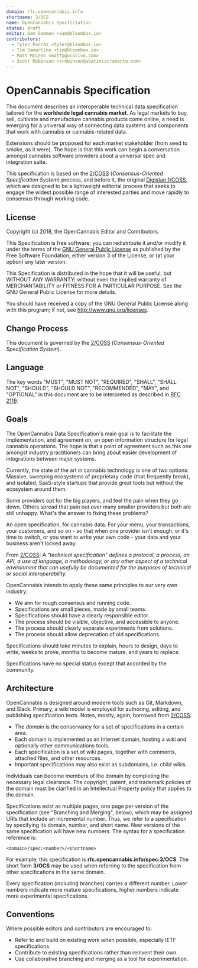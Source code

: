 ```yaml
---
domain: rfc.opencannabis.info
shortname: 3/OCS
name: OpenCannabis Specficiation
status: draft
editor: Sam Gammon <sam@bloombox.io>
contributors:
  - Tyler Porras <tyler@bloombox.io>
  - Tim Samartino <tim@bloombox.io>
  - Matt McLean <matt@gocaliva.com>
  - Scott Robinson <srobinson@abatinsacramento.com>
---
```


# OpenCannabis Specification

This document describes an interoperable technical data specification tailored for the **worldwide legal cannabis market**. As legal markets to buy, sell, cultivate and manufacture cannabis products come online, a need is emerging for a universal way of connecting data systems and components that work with cannabis or cannabis-related data.

Extensions should be proposed for each market stakeholder (from seed to smoke, as it were). The hope is that this work can begin a conversation amongst cannabis software providers about a universal spec and integration suite.

This specification is based on the [2/COSS](../2/README.md) (*Consensus-Oriented Specification System*) process, and before it, the original [Digistan 1/COSS](http://www.digistan.org/spec:1/COSS), which are designed to be a lightweight editorial process that seeks to engage the widest possible range of interested parties and move rapidly to consensus through working code.

## License

Copyright (c) 2018, the OpenCannabis Editor and Contributors.

This Specification is free software; you can redistribute it and/or modify it under the terms of the [GNU General Public License](LICENSE.md) as published by the Free Software Foundation; either version 3 of the License, or (at your option) any later version.

This Specification is distributed in the hope that it will be useful, but WITHOUT ANY WARRANTY; without even the implied warranty of MERCHANTABILITY or FITNESS FOR A PARTICULAR PURPOSE. See the GNU General Public License for more details.

You should have received a copy of the GNU General Public License along with this program; if not, see http://www.gnu.org/licenses.

## Change Process

This document is governed by the [2/COSS](../2/README.md) (*Consensus-Oriented Specification System*).

## Language

The key words "MUST", "MUST NOT", "REQUIRED", "SHALL", "SHALL NOT", "SHOULD", "SHOULD NOT", "RECOMMENDED",  "MAY", and "OPTIONAL" in this document are to be interpreted as described in [RFC 2119](http://tools.ietf.org/html/rfc2119).

## Goals

The OpenCannabis Data Specification's main goal is to facilitate the implementation, and agreement on, an open information structure for legal cannabis operations. The hope is that a point of agreement such as this one amongst industry practitioners can bring about easier development of integrations between major systems.

Currently, the state of the art in cannabis technology is one of two options: Massive, sweeping ecosystems of proprietary code (that frequently break), and isolated, SaaS-style startups that provide great tools but without the ecosystem around them.

Some providers opt for the big players, and feel the pain when they go down. Others spread that pain out over many smaller providers but both are still unhappy. What's the answer to fixing these problems?

An open specification, for cannabis data. For your menu, your transactions, your customers, and so on - so that when one provider isn't enough, or it's time to switch, or you want to write your own code - your data and your business aren't locked away.

From [2/COSS](../2/README.md):
*A "technical specification" defines a protocol, a process, an API, a use of language, a methodology, or any other aspect of a technical environment that can usefully be documented for the purposes of technical or social interoperability.*

OpenCannabis intends to apply these same principles to our very own industry:
* We aim for rough consensus and running code.
* Specifications are small pieces, made by small teams.
* Specifications should have a clearly responsible editor.
* The process should be visible, objective, and accessible to anyone.
* The process should clearly separate experiments from solutions.
* The process should allow deprecation of old specifications.

Specifications should take minutes to explain, hours to design, days to write, weeks to prove, months to become mature, and years to replace.

Specifications have no special status except that accorded by the community.

## Architecture

OpenCannabis is designed around modern tools such as Git, Markdown, and Slack. Primary, a wiki model is employed for authoring, editing, and publishing specification texts. Notes, mostly, again, borrowed from [2/COSS](../2/README.md):
* The *domain* is the conservancy for a set of specifications in a certain area.
* Each domain is implemented as an Internet domain, hosting a wiki and optionally other communications tools.
* Each specification is a set of wiki pages, together with comments, attached files, and other resources.
* Important specifications may also exist as subdomains, i.e. child wikis.

Individuals can become members of the domain by completing the necessary legal clearance.  The copyright, patent, and trademark policies of the domain must be clarified in an Intellectual Property policy that applies to the domain.

Specifications exist as multiple pages, one page per version of the specification (see "Branching and Merging", below), which may be assigned URIs that include an incremental number.  Thus, we refer to a specification by specifying its domain, number, and short name.  New versions of the same specification will have new numbers.  The syntax for a specification reference is:


    <domain>/spec:<number>/<shortname>


For example, this specification is **rfc.opencannabis.info/spec:3/OCS**.  The short form **3/OCS** may be used when referring to the specification from other specifications in the same domain.

Every specification (including branches) carries a different number.  Lower numbers indicate more mature specifications, higher numbers indicate more experimental specifications.

## Conventions

Where possible editors and contributors are encouraged to:

* Refer to and build on existing work when possible, especially IETF specifications.
* Contribute to existing specifications rather than reinvent their own.
* Use collaborative branching and merging as a tool for experimentation.
